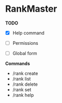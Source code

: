 # RankMaster

**TODO** 
- [x] Help command
- [ ] Permissions
- [ ] Global form


**Commands**
- /rank create
- /rank list
- /rank delete <rankName>
- /rank set <player> <rank>
- /rank help
